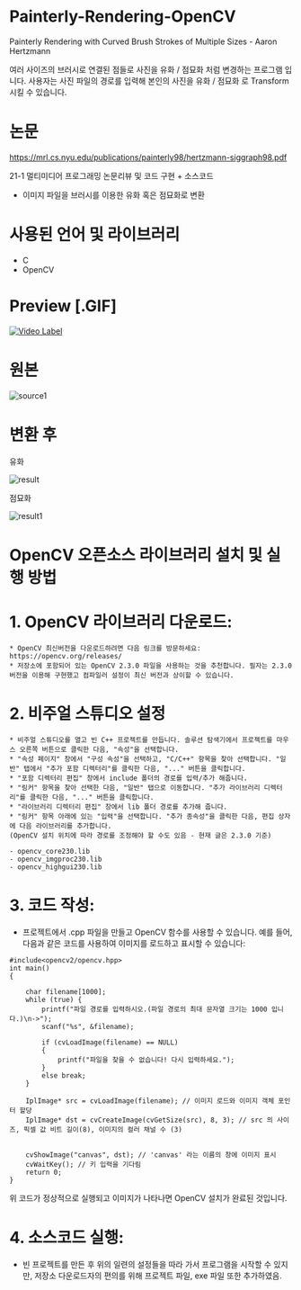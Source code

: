 # Painterly-Rendering-OpenCV
Painterly Rendering with Curved Brush Strokes of Multiple Sizes - Aaron Hertzmann

여러 사이즈의 브러시로 연결된 점들로 사진을 유화 / 점묘화 처럼 변경하는 프로그램 입니다. 사용자는 사진 파일의 경로를 입력해 본인의 사진을 유화 / 점묘화 로 Transform 시킬 수 있습니다.

# 논문
https://mrl.cs.nyu.edu/publications/painterly98/hertzmann-siggraph98.pdf

21-1 멀티미디어 프로그래밍 논문리뷰 및 코드 구현 + 소스코드

- 이미지 파일을 브러시를 이용한 유화 혹은 점묘화로 변환

# 사용된 언어 및 라이브러리
* C
* OpenCV


# Preview [.GIF]

[![Video Label](http://img.youtube.com/vi/g0yXzrDSAPw/0.jpg)](https://youtu.be/g0yXzrDSAPw)

# 원본

![source1](https://github.com/chataeg/Painterly-Rendering-OpenCV/assets/38041722/225f19a6-633c-46f3-ad35-d11e543c4b39)



# 변환 후


유화

![result](https://github.com/chataeg/Painterly-Rendering-OpenCV/assets/38041722/5070c478-57b7-4728-b8a1-57697a90854c)


점묘화

![result1](https://github.com/chataeg/Painterly-Rendering-OpenCV/assets/38041722/3b224ab7-0c5d-46e6-9079-5a0e9c967448)



# OpenCV 오픈소스 라이브러리 설치 및 실행 방법

# 1. OpenCV 라이브러리 다운로드:

```
* OpenCV 최신버전을 다운로드하려면 다음 링크를 방문하세요: https://opencv.org/releases/ 
* 저장소에 포함되어 있는 OpenCV 2.3.0 파일을 사용하는 것을 추천합니다. 필자는 2.3.0 버전을 이용해 구현했고 컴파일러 설정이 최신 버전과 상이할 수 있습니다.
```

# 2. 비주얼 스튜디오 설정
```
* 비주얼 스튜디오를 열고 빈 C++ 프로젝트를 만듭니다. 솔루션 탐색기에서 프로젝트를 마우스 오른쪽 버튼으로 클릭한 다음, "속성"을 선택합니다. 
* "속성 페이지" 창에서 "구성 속성"을 선택하고, "C/C++" 항목을 찾아 선택합니다. "일반" 탭에서 "추가 포함 디렉터리"를 클릭한 다음, "..." 버튼을 클릭합니다. 
* "포함 디렉터리 편집" 창에서 include 폴더의 경로를 입력/추가 해줍니다. 
* "링커" 항목을 찾아 선택한 다음, "일반" 탭으로 이동합니다. "추가 라이브러리 디렉터리"를 클릭한 다음, "..." 버튼을 클릭합니다. 
* "라이브러리 디렉터리 편집" 창에서 lib 폴더 경로를 추가해 줍니다. 
* "링커" 항목 아래에 있는 "입력"을 선택합니다. "추가 종속성"을 클릭한 다음, 편집 상자에 다음 라이브러리를 추가합니다.
(OpenCV 설치 위치에 따라 경로를 조정해야 할 수도 있음 - 현재 글은 2.3.0 기준)

- opencv_core230.lib
- opencv_imgproc230.lib
- opencv_highgui230.lib
```

# 3. 코드 작성:

* 프로젝트에서 .cpp 파일을 만들고 OpenCV 함수를 사용할 수 있습니다. 예를 들어, 다음과 같은 코드를 사용하여 이미지를 로드하고 표시할 수 있습니다:

```
#include<opencv2/opencv.hpp>
int main()
{
	
	char filename[1000];
	while (true) {
		printf("파일 경로를 입력하시오.(파일 경로의 최대 문자열 크기는 1000 입니다.)\n->");
		scanf("%s", &filename);

		if (cvLoadImage(filename) == NULL)
		{
			printf("파일을 찾을 수 없습니다! 다시 입력하세요.");
		}
		else break;
	}
	
	IplImage* src = cvLoadImage(filename); // 이미지 로드와 이미지 객체 포인터 할당
	IplImage* dst = cvCreateImage(cvGetSize(src), 8, 3); // src 의 사이즈, 픽셀 값 비트 길이(8), 이미지의 컬러 채널 수 (3)
	
	
	cvShowImage("canvas", dst); // 'canvas' 라는 이름의 창에 이미지 표시
	cvWaitKey(); // 키 입력을 기다림
	return 0;
}
```

위 코드가 정상적으로 실행되고 이미지가 나타나면 OpenCV 설치가 완료된 것입니다.


# 4. 소스코드 실행:

* 빈 프로젝트를 만든 후 위의 일련의 설정들을 따라 가서 프로그램을 시작할 수 있지만, 저장소 다운로드자의 편의를 위해 프로젝트 파일, exe 파일 또한 추가하였음.



